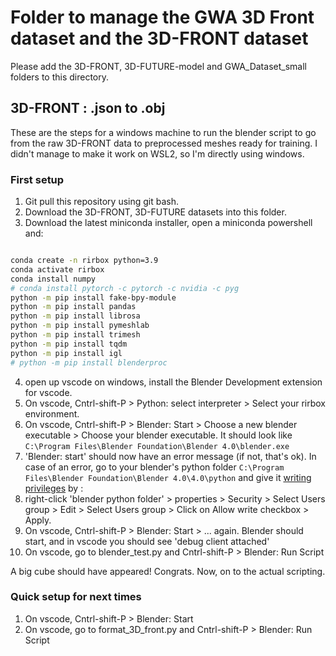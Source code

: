 # Folder to manage the GWA 3D Front dataset and the 3D-FRONT dataset

Please add the 3D-FRONT, 3D-FUTURE-model and GWA_Dataset_small folders to this directory.

## 3D-FRONT : .json to .obj

These are the steps for a windows machine to run the blender script to go from the raw 3D-FRONT data to preprocessed meshes ready for training.
I didn't manage to make it work on WSL2, so I'm directly using windows.

### First setup

1. Git pull this repository using git bash.
2. Download the 3D-FRONT, 3D-FUTURE datasets into this folder.
3. Download the latest miniconda installer, open a miniconda powershell and:

```bash

conda create -n rirbox python=3.9
conda activate rirbox
conda install numpy
# conda install pytorch -c pytorch -c nvidia -c pyg
python -m pip install fake-bpy-module
python -m pip install pandas
python -m pip install librosa
python -m pip install pymeshlab
python -m pip install trimesh
python -m pip install tqdm
python -m pip install igl
# python -m pip install blenderproc

```

4. open up vscode on windows, install the Blender Development extension for vscode.
5. On vscode, Cntrl-shift-P > Python: select interpreter > Select your rirbox environment.
6. On vscode, Cntrl-shift-P > Blender: Start > Choose a new blender executable > Choose your blender executable.
It should look like ``` C:\Program Files\Blender Foundation\Blender 4.0\blender.exe ```
7. 'Blender: start' should now have an error message (if not, that's ok). In case of an error, go to your blender's python folder ```C:\Program Files\Blender Foundation\Blender 4.0\4.0\python``` and give it [writing privileges](https://www.youtube.com/watch?v=YUytEtaVrrc&t=469s) by :
8. right-click 'blender python folder' > properties > Security > Select Users group > Edit > Select Users group > Click on Allow write checkbox > Apply.
9. On vscode, Cntrl-shift-P > Blender: Start > ... again. Blender should start, and in vscode you should see 'debug client attached'
10. On vscode, go to blender_test.py and Cntrl-shift-P > Blender: Run Script

A big cube should have appeared! Congrats. Now, on to the actual scripting.

### Quick setup for next times

1. On vscode, Cntrl-shift-P > Blender: Start
2. On vscode, go to format_3D_front.py and Cntrl-shift-P > Blender: Run Script
